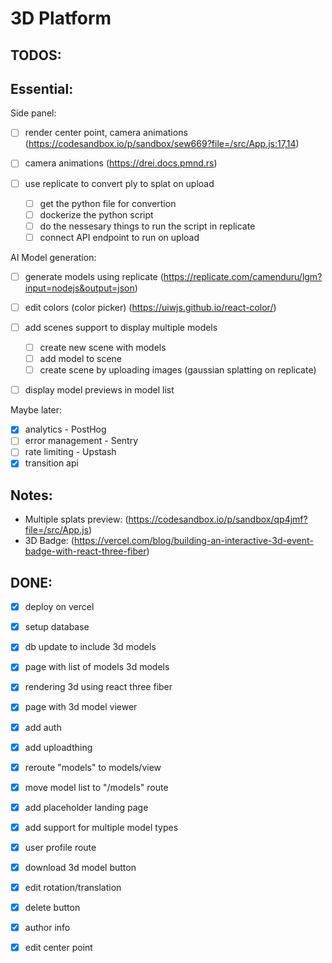 # 3D Platform

## TODOS:


## Essential:

Side panel:

- [ ] render center point, camera animations (https://codesandbox.io/p/sandbox/sew669?file=/src/App.js:17,14)
- [ ] camera animations (https://drei.docs.pmnd.rs)

- [ ] use replicate to convert ply to splat on upload
    - [ ] get the python file for convertion
    - [ ] dockerize the python script
    - [ ] do the nessesary things to run the script in replicate
    - [ ] connect API endpoint to run on upload

AI Model generation:
- [ ] generate models using replicate (https://replicate.com/camenduru/lgm?input=nodejs&output=json)

- [ ] edit colors (color picker) (https://uiwjs.github.io/react-color/)

- [ ] add scenes support to display multiple models
  - [ ] create new scene with models
  - [ ] add model to scene
  - [ ] create scene by uploading images (gaussian splatting on replicate)

- [ ] display model previews in model list


Maybe later:
- [x] analytics - PostHog
- [ ] error management - Sentry
- [ ] rate limiting - Upstash
- [x] transition api

## Notes:

- Multiple splats preview: (https://codesandbox.io/p/sandbox/qp4jmf?file=/src/App.js)
- 3D Badge: (https://vercel.com/blog/building-an-interactive-3d-event-badge-with-react-three-fiber)

## DONE:

- [x] deploy on vercel
- [x] setup database

- [x] db update to include 3d models


- [x] page with list of models 3d models
- [x] rendering 3d using react three fiber
- [x] page with 3d model viewer

- [x] add auth
- [x] add uploadthing

- [x] reroute "models" to models/view
- [x] move model list to "/models" route
- [x] add placeholder landing page
- [x] add support for multiple model types

- [x] user profile route

- [x] download 3d model button

- [x] edit rotation/translation

- [x] delete button

- [x] author info

- [x] edit center point
